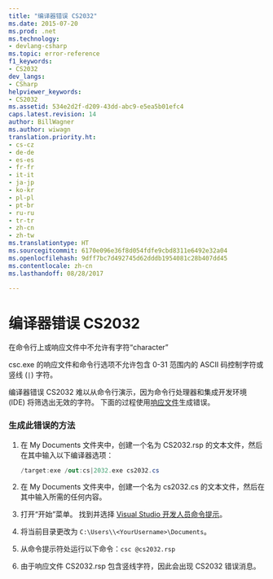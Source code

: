 ```yaml
---
title: "编译器错误 CS2032"
ms.date: 2015-07-20
ms.prod: .net
ms.technology:
- devlang-csharp
ms.topic: error-reference
f1_keywords:
- CS2032
dev_langs:
- CSharp
helpviewer_keywords:
- CS2032
ms.assetid: 534e2d2f-d209-43dd-abc9-e5ea5b01efc4
caps.latest.revision: 14
author: BillWagner
ms.author: wiwagn
translation.priority.ht:
- cs-cz
- de-de
- es-es
- fr-fr
- it-it
- ja-jp
- ko-kr
- pl-pl
- pt-br
- ru-ru
- tr-tr
- zh-cn
- zh-tw
ms.translationtype: HT
ms.sourcegitcommit: 6170e096e36f8d054fdfe9cbd8311e6492e32a04
ms.openlocfilehash: 9dff7bc7d492745d62dddb1954081c28b407dd45
ms.contentlocale: zh-cn
ms.lasthandoff: 08/28/2017

---
```

# <a name="compiler-error-cs2032"></a>编译器错误 CS2032
在命令行上或响应文件中不允许有字符“character”  
  
 csc.exe 的响应文件和命令行选项不允许包含 0-31 范围内的 ASCII 码控制字符或竖线 (`|`) 字符。  
  
 编译器错误 CS2032 难以从命令行演示，因为命令行处理器和集成开发环境 (IDE) 将筛选出无效的字符。 下面的过程使用[响应文件](../../../csharp/language-reference/compiler-options/response-file-compiler-option.md)生成错误。  
  
### <a name="to-generate-this-error"></a>生成此错误的方法  
  
1.  在 My Documents 文件夹中，创建一个名为 CS2032.rsp 的文本文件，然后在其中输入以下编译器选项：  
  
    ```csharp  
    /target:exe /out:cs|2032.exe cs2032.cs  
    ```  
  
2.  在 My Documents 文件夹中，创建一个名为 cs2032.cs 的文本文件，然后在其中输入所需的任何内容。  
  
3.  打开“开始”菜单。 找到并选择 [Visual Studio 开发人员命令提示](../../../framework/tools/developer-command-prompt-for-vs.md)。
  
4.  将当前目录更改为 `C:\Users\\<YourUsername>\Documents`。  
  
5.  从命令提示符处运行以下命令：`csc @cs2032.rsp`  
  
6.  由于响应文件 CS2032.rsp 包含竖线字符，因此会出现 CS2032 错误消息。

